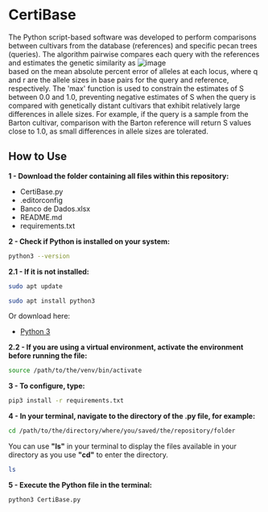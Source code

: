 # CertiBase

The Python script-based software was developed to perform comparisons between cultivars from the database (references) and specific pecan trees (queries). The algorithm pairwise compares each query with the references and estimates the genetic similarity as
<img src="https://github.com/Yugaren/LFDGV/assets/137843836/635d1a41-9fda-4fa2-be18-75281b2cdc4c" alt="image" style="max-width: 100%; height:80 auto;">
<br>based on the mean absolute percent error of alleles at each locus, where q and r are the allele sizes in base pairs for the query and reference, respectively. The 'max' function is used to constrain the estimates of S between 0.0 and 1.0, preventing negative estimates of S when the query is compared with genetically distant cultivars that exhibit relatively large differences in allele sizes. For example, if the query is a sample from the Barton cultivar, comparison with the Barton reference will return S values close to 1.0, as small differences in allele sizes are tolerated.

## How to Use

**1 - Download the folder containing all files within this repository:**

- CertiBase.py
- .editorconfig
- Banco de Dados.xlsx
- README.md
- requirements.txt


**2 - Check if Python is installed on your system:**

```sh
python3 --version
```

**2.1 - If it is not installed:**

```sh
sudo apt update
```
```sh
sudo apt install python3
```

Or download here: 
- [Python 3](https://www.python.org/downloads/)


**2.2 - If you are using a virtual environment, activate the environment before running the file:**                                                                 

```sh
source /path/to/the/venv/bin/activate
```

**3 - To configure, type:**

```sh
pip3 install -r requirements.txt
```

**4 - In your terminal, navigate to the directory of the .py file, for example:**

```sh
cd /path/to/the/directory/where/you/saved/the/repository/folder
```

You can use **"ls"** in your terminal to display the files available in your directory as you use **"cd"** to enter the directory.

```sh
ls
```

**5 - Execute the Python file in the terminal:**
```sh
python3 CertiBase.py
```

